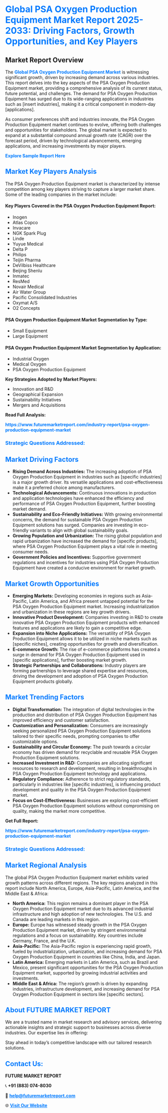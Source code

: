 <h1 style="color: #007BFF;">Global PSA Oxygen Production Equipment Market Report 2025-2033: Driving Factors, Growth Opportunities, and Key Players</h1>

<section id="overview">
<h2>Market Report Overview</h2>
<p>The <a href="https://www.futuremarketreport.com/industry-report/psa-oxygen-production-equipment-market" style="color: #007BFF; text-decoration: none;"><strong>Global PSA Oxygen Production Equipment Market</strong></a> is witnessing significant growth, driven by increasing demand across various industries. This report delves into the key aspects of the PSA Oxygen Production Equipment market, providing a comprehensive analysis of its current status, future potential, and challenges. The demand for PSA Oxygen Production Equipment has surged due to its wide-ranging applications in industries such as [insert industries], making it a critical component in modern-day [applications].</p>
<p>As consumer preferences shift and industries innovate, the PSA Oxygen Production Equipment market continues to evolve, offering both challenges and opportunities for stakeholders. The global market is expected to expand at a substantial compound annual growth rate (CAGR) over the forecast period, driven by technological advancements, emerging applications, and increasing investments by major players.</p>
</section>

<section id="overview">
<p><a href="https://www.futuremarketreport.com/request-sample/reportId=122821" style="color: #007BFF; text-decoration: none;"><strong>Explore Sample Report Here</strong></a></p>
</section>

<section id="key-players">
<h2 style="color: #007BFF;">Market Key Players Analysis</h2>
<p>The PSA Oxygen Production Equipment market is characterized by intense competition among key players striving to capture a larger market share. Some of the leading companies in the market include:</p>
<h4>Key Players Covered in the PSA Oxygen Production Equipment Report:</h4>
<ul><li>Inogen</li><li>Atlas Copco</li><li>Invacare</li><li>NGK Spark Plug</li><li>Linde</li><li>Yuyue Medical</li><li>Delta P</li><li>Philips</li><li>Teijin Pharma</li><li>DeVilbiss Healthcare</li><li>Beijing Shenlu</li><li>Inmatec</li><li>ResMed</li><li>Novair Medical</li><li>Air Water Group</li><li>Pacific Consolidated Industries</li><li>Oxymat A/S</li><li>O2 Concepts</li></ul>
<h4>PSA Oxygen Production Equipment Market Segmentation by Type:</h4>
<ul><li>Small Equipment</li><li>Large Equipment</li></ul>

<h4>PSA Oxygen Production Equipment Market Segmentation by Application:</h4>
<ul><li>Industrial Oxygen</li><li>Medical Oxygen</li><li>PSA Oxygen Production Equipment</li></ul>
<p><strong>Key Strategies Adopted by Market Players:</strong></p>
<ul>
<li>Innovation and R&D</li>
<li>Geographical Expansion</li>
<li>Sustainability Initiatives</li>
<li>Mergers and Acquisitions</li>
</ul>
</section>

<section>
<p><strong>Read Full Analysis: </strong></p><a href="https://www.futuremarketreport.com/industry-report/psa-oxygen-production-equipment-market" style="color: #007BFF; text-decoration: none;"><strong>https://www.futuremarketreport.com/industry-report/psa-oxygen-production-equipment-market</strong></a>
<h3 style="color: #007BFF;">Strategic Questions Addressed:</h3>
</section>

<section id="driving-factors">
<h2 style="color: #007BFF;">Market Driving Factors</h2>
<ul>
<li><strong>Rising Demand Across Industries:</strong> The increasing adoption of PSA Oxygen Production Equipment in industries such as [specific industries] is a major growth driver. Its versatile applications and cost-effectiveness make it a preferred choice among manufacturers.</li>
<li><strong>Technological Advancements:</strong> Continuous innovations in production and application technologies have enhanced the efficiency and performance of PSA Oxygen Production Equipment, further boosting market demand.</li>
<li><strong>Sustainability and Eco-Friendly Initiatives:</strong> With growing environmental concerns, the demand for sustainable PSA Oxygen Production Equipment solutions has surged. Companies are investing in eco-friendly variants to align with global sustainability goals.</li>
<li><strong>Growing Population and Urbanization:</strong> The rising global population and rapid urbanization have increased the demand for [specific products], where PSA Oxygen Production Equipment plays a vital role in meeting consumer needs.</li>
<li><strong>Government Policies and Incentives:</strong> Supportive government regulations and incentives for industries using PSA Oxygen Production Equipment have created a conducive environment for market growth.</li>
</ul>
</section>

<section id="growth-opportunities">
<h2 style="color: #007BFF;">Market Growth Opportunities</h2>
<ul>
<li><strong>Emerging Markets:</strong> Developing economies in regions such as Asia-Pacific, Latin America, and Africa present untapped potential for the PSA Oxygen Production Equipment market. Increasing industrialization and urbanization in these regions are key growth drivers.</li>
<li><strong>Innovative Product Development:</strong> Companies investing in R&D to create innovative PSA Oxygen Production Equipment products with enhanced features and applications are likely to gain a competitive edge.</li>
<li><strong>Expansion into Niche Applications:</strong> The versatility of PSA Oxygen Production Equipment allows it to be utilized in niche markets such as [specific niches], creating opportunities for growth and diversification.</li>
<li><strong>E-commerce Growth:</strong> The rise of e-commerce platforms has created a surge in demand for PSA Oxygen Production Equipment used in [specific applications], further boosting market growth.</li>
<li><strong>Strategic Partnerships and Collaborations:</strong> Industry players are forming partnerships to leverage shared expertise and resources, driving the development and adoption of PSA Oxygen Production Equipment products globally.</li>
</ul>
</section>

<section id="trending-factors">
<h2 style="color: #007BFF;">Market Trending Factors</h2>
<ul>
<li><strong>Digital Transformation:</strong> The integration of digital technologies in the production and distribution of PSA Oxygen Production Equipment has improved efficiency and customer satisfaction.</li>
<li><strong>Customization and Personalization:</strong> Consumers are increasingly seeking personalized PSA Oxygen Production Equipment solutions tailored to their specific needs, prompting companies to offer customizable options.</li>
<li><strong>Sustainability and Circular Economy:</strong> The push towards a circular economy has driven demand for recyclable and reusable PSA Oxygen Production Equipment solutions.</li>
<li><strong>Increased Investment in R&D:</strong> Companies are allocating significant resources to research and development, resulting in breakthroughs in PSA Oxygen Production Equipment technology and applications.</li>
<li><strong>Regulatory Compliance:</strong> Adherence to strict regulatory standards, particularly in industries like [specific industries], is influencing product development and quality in the PSA Oxygen Production Equipment market.</li>
<li><strong>Focus on Cost-Effectiveness:</strong> Businesses are exploring cost-efficient PSA Oxygen Production Equipment solutions without compromising on quality, making the market more competitive.</li>
</ul>
</section>

<section>
<p><strong>Get Full Report: </strong></p><a href="https://www.futuremarketreport.com/industry-report/psa-oxygen-production-equipment-market" style="color: #007BFF; text-decoration: none;"><strong>https://www.futuremarketreport.com/industry-report/psa-oxygen-production-equipment-market</strong></a>
<h3 style="color: #007BFF;">Strategic Questions Addressed:</h3>
</section>


<section id="regional-analysis">
<h2 style="color: #007BFF;">Market Regional Analysis</h2>
<p>The global PSA Oxygen Production Equipment market exhibits varied growth patterns across different regions. The key regions analyzed in this report include North America, Europe, Asia-Pacific, Latin America, and the Middle East & Africa:</p>
<ul>
<li><strong>North America:</strong> This region remains a dominant player in the PSA Oxygen Production Equipment market due to its advanced industrial infrastructure and high adoption of new technologies. The U.S. and Canada are leading markets in this region.</li>
<li><strong>Europe:</strong> Europe has witnessed steady growth in the PSA Oxygen Production Equipment market, driven by stringent environmental regulations and a focus on sustainability. Key countries include Germany, France, and the U.K.</li>
<li><strong>Asia-Pacific:</strong> The Asia-Pacific region is experiencing rapid growth, fueled by industrialization, urbanization, and increasing demand for PSA Oxygen Production Equipment in countries like China, India, and Japan.</li>
<li><strong>Latin America:</strong> Emerging markets in Latin America, such as Brazil and Mexico, present significant opportunities for the PSA Oxygen Production Equipment market, supported by growing industrial activities and investments.</li>
<li><strong>Middle East & Africa:</strong> The region’s growth is driven by expanding industries, infrastructure development, and increasing demand for PSA Oxygen Production Equipment in sectors like [specific sectors].</li>
</ul>
</section>

<footer>
<h2 style="color: #007BFF;">About FUTURE MARKET REPORT</h2>
<p>We are a trusted name in market research and advisory services, delivering actionable insights and strategic support to businesses across diverse industries. Our expertise lies in offering:</p>

<p>Stay ahead in today’s competitive landscape with our tailored research solutions.</p>

<h2 style="color: #007BFF;">Contact Us:</h2>
<p><strong>FUTURE MARKET REPORT</strong></p>
<p>📞 <strong>+91 (883) 074-8030</strong></p>
<p>📧 <strong><a href="mailto:help@futuremarketreport.com" style="color: #007BFF;">help@futuremarketreport.com</a></strong></p>
<p>🌐 <strong><a href="https://www.futuremarketreport.com/" style="color: #007BFF;">Visit Our Website</a></strong></p>
</footer>